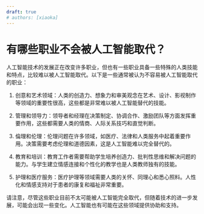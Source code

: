 ```yaml
---
draft: true
# authors: [xiaoka]
---
```


# 有哪些职业不会被人工智能取代？

人工智能技术的发展正在改变许多职业，但也有一些职业具备一些特殊的人类技能和特点，比较难以被人工智能取代。以下是一些通常被认为不容易被人工智能取代的职业：

1. 创意和艺术领域：人类的创造力、想象力和审美观念在艺术、设计、影视制作等领域的重要性很高，这些都是非常难以被人工智能替代的技能。

2. 管理和领导力：领导者和经理在决策制定、协调合作、激励团队等方面发挥重要作用，这些都需要人类的情商、人际关系技巧和直觉判断。

3. 倫理和伦理：伦理问题在许多领域，如医疗、法律和人类服务中起着重要作用。决策需要考虑伦理和道德因素，这是人工智能难以完全替代的。

4. 教育和培训：教育工作者需要帮助学生培养创造力、批判性思维和解决问题的能力。与学生建立情感连接和个性化的教学也是人类教师独有的技能。

5. 护理和医疗服务：医疗护理等领域需要人类的关怀、同理心和悉心照料。人性化和情感支持对于患者的康复和福祉非常重要。

请注意，尽管这些职业目前不太可能被人工智能完全取代，但随着技术的进一步发展，可能会出现一些变化。人工智能也有可能在这些领域提供协助和支持。
